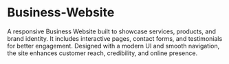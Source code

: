 # Business-Website
A responsive Business Website built to showcase services, products, and brand identity. It includes interactive pages, contact forms, and testimonials for better engagement. Designed with a modern UI and smooth navigation, the site enhances customer reach, credibility, and online presence.
